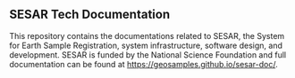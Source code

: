 ## SESAR Tech Documentation

This repository contains the documentations related to SESAR, the System for Earth Sample Registration, system infrastructure, software design, and development. SESAR is funded by the National Science Foundation and full documentation can be found at https://geosamples.github.io/sesar-doc/.




